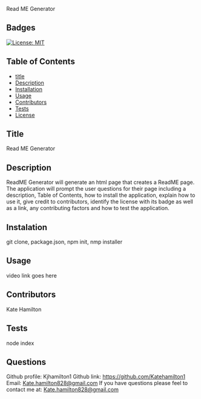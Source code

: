 
  Read ME Generator

  ## Badges
  [![License: MIT](https://img.shields.io/badge/License-MIT-yellow.svg)](https://opensource.org/licenses/MIT)

  ## Table of Contents
  * [title](#title)
  * [Description](#description)
  * [Installation](#installation)
  * [Usage](#usage)
  * [Contributors](#contributors)
  * [Tests](#tests)
  * [License](#license)
  
  ## Title
  Read ME Generator
  
  ## Description
  ReadME Generator will generate an html page that creates a ReadME page. The application will prompt the user questions for their page including  a description, Table of Contents, how to install the application, explain how to use it, give credit to contributors, identify the license with its badge as well as a link, any contributing factors and how to test the application. 
  
  ## Instalation
  git clone, package.json, npm init, nmp installer
  
  ## Usage
  video link goes here
  
  ## Contributors
  Kate Hamilton
  
  ## Tests
  node index
  
  ## Questions
  Github profile: Kjhamilton1
  Github link: https://github.com/Katehamilton1
  Email: Kate.hamilton828@gmail.com
  If you have questions please feel to contact me at: Kate.hamilton828@gmail.com
